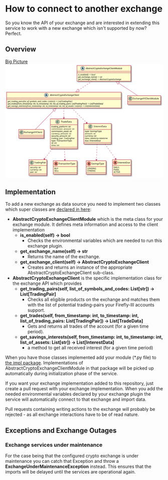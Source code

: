 # How to connect to another exchange

So you know the API of your exchange and are interested in extending this service to work with a new exchange which isn't supported by now?
Perfect.

## Overview

[Big Picture](../../plantuml/overview.svg)
<img src="../../plantuml/overview.svg">

## Implementation

To add a new exchange as data source you need to implement two classes which super classes are [declared in here](./exchange_interface.py):
- **AbstractCryptoExchangeClientModule** which is the meta class for your exchange module. It defines meta information and access to the client implementation
  - **is_enabled(self) -> bool**
    - Checks the environmental variables which are needed to run this exchange plugin.
  - **get_exchange_name(self) -> str**
    - Returns the name of the exchange.
  - **get_exchange_client(self) -> AbstractCryptoExchangeClient**
    - Creates and returns an instance of the appropriate AbstractCryptoExchangeClient sub-class.
- **AbstractCryptoExchangeClient** is the specific implementation class for the exchange API which provides
  - **get_trading_pairs(self, list_of_symbols_and_codes: List[str]) -> List[TradingPair]**
    - Checks all eligible products on the exchange and matches them with the list of potential trading-pairs your Firefly-III accounts support.
  - **get_trades(self, from_timestamp: int, to_timestamp: int, list_of_trading_pairs: List[TradingPair]) -> List[TradeData]**
    - Gets and returns all trades of the account (for a given time period).
  - **get_savings_interests(self, from_timestamp: int, to_timestamp: int, list_of_assets: List[str]) -> List[InterestData]**
    - a method to get all received interest (for a given time period)

When you have those classes implemented add your module (*.py file) to [the impl package](./impls). Implementations of AbstractCryptoExchangeClientModule in that package will be picked up automatically during initialization phase of the service.

If you want your exchange implementation added to this repository, just create a pull request with your exchange implementation. When you add the needed environmental variables declared by your exchange plugin the service will automatically connect to that exchange and import data.

Pull requests containing writing actions to the exchange will probably be rejected - as all exchange interactions have to be of read nature.

## Exceptions and Exchange Outages

### Exchange services under maintenance

For the case being that the configured crypto exchange is under maintenance you can catch that Exception and throw a **ExchangeUnderMaintenanceException** instead. This ensures that the imports will be delayed until the services are operational again.